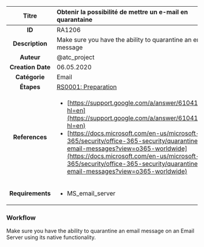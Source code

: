 | Titre                       | Obtenir la possibilité de mettre un e-mail en quarantaine         |
|:---------------------------:|:--------------------|
| **ID**                      | RA1206            |
| **Description**             | Make sure you have the ability to quarantine an email message   |
| **Auteur**                  | @atc_project        |
| **Creation Date**           | 06.05.2020 |
| **Catégorie**                | Email      |
| **Étapes**                   |[RS0001: Preparation](../Response_Stages/RS0001.md)| 
| **References** |<ul><li>[https://support.google.com/a/answer/6104172?hl=en](https://support.google.com/a/answer/6104172?hl=en)</li><li>[https://docs.microsoft.com/en-us/microsoft-365/security/office-365-security/quarantine-email-messages?view=o365-worldwide](https://docs.microsoft.com/en-us/microsoft-365/security/office-365-security/quarantine-email-messages?view=o365-worldwide)</li></ul>|
| **Requirements** |<ul><li>MS_email_server</li></ul>|

### Workflow

Make sure you have the ability to quarantine an email message on an Email Server using its native functionality.  

